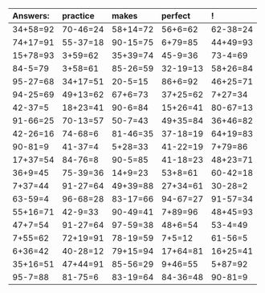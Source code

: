 | Answers: | practice | makes | perfect | ! |
| :--- | :--- | :--- | :--- | :--- |
| 34+58=92 | 70-46=24 | 58+14=72 | 56+6=62 | 62-38=24 | 
| 74+17=91 | 55-37=18 | 90-15=75 | 6+79=85 | 44+49=93 | 
| 15+78=93 | 3+59=62 | 35+39=74 | 45-9=36 | 73-4=69 | 
| 84-5=79 | 3+58=61 | 85-26=59 | 32-19=13 | 58+26=84 | 
| 95-27=68 | 34+17=51 | 20-5=15 | 86+6=92 | 46+25=71 | 
| 94-25=69 | 49+13=62 | 67+6=73 | 37+25=62 | 7+27=34 | 
| 42-37=5 | 18+23=41 | 90-6=84 | 15+26=41 | 80-67=13 | 
| 91-66=25 | 70-13=57 | 50-7=43 | 49+35=84 | 36+46=82 | 
| 42-26=16 | 74-68=6 | 81-46=35 | 37-18=19 | 64+19=83 | 
| 90-81=9 | 41-37=4 | 5+28=33 | 41-22=19 | 7+79=86 | 
| 17+37=54 | 84-76=8 | 90-5=85 | 41-18=23 | 48+23=71 | 
| 36+9=45 | 75-39=36 | 14+9=23 | 53+8=61 | 60-42=18 | 
| 7+37=44 | 91-27=64 | 49+39=88 | 27+34=61 | 30-28=2 | 
| 63-59=4 | 96-68=28 | 83-17=66 | 94-67=27 | 91-57=34 | 
| 55+16=71 | 42-9=33 | 90-49=41 | 7+89=96 | 48+45=93 | 
| 47+7=54 | 91-27=64 | 97-59=38 | 48+6=54 | 53-4=49 | 
| 7+55=62 | 72+19=91 | 78-19=59 | 7+5=12 | 61-56=5 | 
| 6+36=42 | 40-28=12 | 79+15=94 | 17+64=81 | 16+25=41 | 
| 35+16=51 | 47+44=91 | 85-56=29 | 9+46=55 | 5+87=92 | 
| 95-7=88 | 81-75=6 | 83-19=64 | 84-36=48 | 90-81=9 | 
